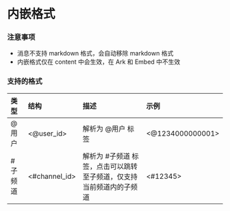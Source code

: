 # 内嵌格式

### 注意事项

- 消息不支持 markdown 格式，会自动移除 markdown 格式
- 内嵌格式仅在 content 中会生效，在 Ark 和 Embed 中不生效


### 支持的格式

| 类型    | 结构          | 描述                                                            | 示例             |
| :------ | :------------ | :-------------------------------------------------------------- | :--------------- |
| @用户   | <@user_id>    | 解析为 @用户 标签                                               | <@1234000000001> |
| #子频道 | <#channel_id> | 解析为 #子频道 标签，点击可以跳转至子频道，仅支持当前频道内的子频道 | <#12345>         |
